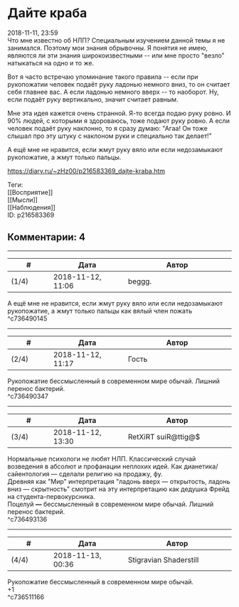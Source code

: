 Дайте краба
===========

  
2018-11-11, 23:59  
 Что мне известно об НЛП? Специальным изучением данной темы я не занимался. Поэтому мои знания обрывочны. Я понятия не имею, являются ли эти знания широкоизвестными -- или мне просто "везло" натыкаться на одно и то же.   
   
 Вот я часто встречаю упоминание такого правила -- если при рукопожатии человек подаёт руку ладонью немного вниз, то он считает себя главнее вас. А если ладонью немного вверх -- то наоборот. Ну, если подаёт руку вертикально, значит считает равным.   
   
 Мне эта идея кажется очень странной. Я-то всегда подаю руку ровно. И 90% людей, с которыми я здороваюсь, тоже подают руку ровно. А если человек подаёт руку наклонно, то я сразу думаю: "Агаа! Он тоже слышал про эту штуку с наклоном руки и специально так делает!"   
   
 А ещё мне не нравится, если жмут руку вяло или если недозамыкают рукопожатие, а жмут только пальцы.   
  
<https://diary.ru/~zHz00/p216583369_dajte-kraba.htm>  
  
Теги:  
[[Восприятие]]  
[[Мысли]]  
[[Наблюдения]]  
ID: p216583369  


Комментарии: 4
--------------

  


---



|         #         |              Дата              |                     Автор                     |           ID           |
| --- | --- | --- | --- |
| (1/4) | 2018-11-12, 11:06 | beggg. | c736490145 |

  
  А ещё мне не нравится, если жмут руку вяло или если недозамыкают рукопожатие, а жмут только пальцы  как вялый член пожать   
 ^c736490145

---



|         #         |              Дата              |                     Автор                     |           ID           |
| --- | --- | --- | --- |
| (2/4) | 2018-11-12, 11:17 | Гость | c736490347 |

  
 Рукопожатие бессмысленный в современном мире обычай. Лишний перенос бактерий.   
 ^c736490347

---



|         #         |              Дата              |                     Автор                     |           ID           |
| --- | --- | --- | --- |
| (3/4) | 2018-11-12, 13:30 | RetXiRT suiR@ttig@$ | c736493136 |

  
  Нормальные психологи не любят НЛП. Классический случай возведения в абсолют и профанации неплохих идей. Как дианетика/сайентология — сделали религию на продажу, фу.   
 Древняя как "Мир" интерпретация "ладонь вверх — открытость, ладонь вниз — скрытность" смотрит на эту интерпретацию как дедушка Фрейд на студента-первокурсника.   
 Поцелуй  **—**  бессмысленный в современном мире обычай. Лишний перенос бактерий.    
 ^c736493136

---



|         #         |              Дата              |                     Автор                     |           ID           |
| --- | --- | --- | --- |
| (4/4) | 2018-11-13, 00:36 | Stigravian Shaderstill | c736511166 |

  
  Рукопожатие бессмысленный в современном мире обычай.    
 +1   
 ^c736511166